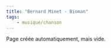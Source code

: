```yaml
---
title: "Bernard Minet - Bioman"
tags:
    - musique/chanson
---
```


Page créée automatiquement, mais vide.

